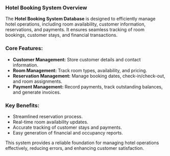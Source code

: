 ### **Hotel Booking System Overview**  

The **Hotel Booking System Database** is designed to efficiently manage hotel operations, including room availability, customer information, reservations, and payments. It ensures seamless tracking of room bookings, customer stays, and financial transactions.  

### **Core Features:**  
- **Customer Management:** Store customer details and contact information.  
- **Room Management:** Track room types, availability, and pricing.  
- **Reservation Management:** Manage booking dates, check-in/check-out, and room assignments.  
- **Payment Management:** Record payments, track outstanding balances, and generate invoices.  

### **Key Benefits:**  
- Streamlined reservation process.  
- Real-time room availability updates.  
- Accurate tracking of customer stays and payments.  
- Easy generation of financial and occupancy reports.  

This system provides a reliable foundation for managing hotel operations effectively, reducing errors, and enhancing customer satisfaction.
